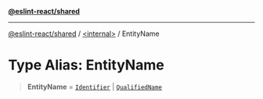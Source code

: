 [**@eslint-react/shared**](../../README.md)

***

[@eslint-react/shared](../../README.md) / [\<internal\>](../README.md) / EntityName

# Type Alias: EntityName

> **EntityName** = [`Identifier`](../interfaces/Identifier-1.md) \| [`QualifiedName`](../interfaces/QualifiedName.md)
